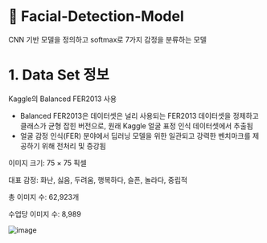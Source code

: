 # 🙂 Facial-Detection-Model
CNN 기반 모델을 정의하고 softmax로 7가지 감정을 분류하는 모델

# 1. Data Set 정보

Kaggle의 Balanced FER2013 사용
- Balanced FER2013은 데이터셋은 널리 사용되는 FER2013 데이터셋을 정제하고 클래스가 균형 잡힌 버전으로, 원래 Kaggle 얼굴 표정 인식 데이터셋에서 추출됨
- 얼굴 감정 인식(FER) 분야에서 딥러닝 모델을 위한 일관되고 강력한 벤치마크를 제공하기 위해 전처리 및 증강됨

이미지 크기: 75 × 75 픽셀

대표 감정: 화난, 싫음, 두려움, 행복하다, 슬픈, 놀라다, 중립적

총 이미지 수: 62,923개

수업당 이미지 수: 8,989

![image](https://github.com/user-attachments/assets/190fa73e-dc6e-4911-abb3-5689f673d67d)



